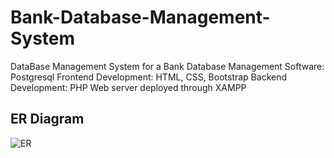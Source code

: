 # Bank-Database-Management-System
DataBase Management System for a Bank
Database Management Software: Postgresql
Frontend Development: HTML, CSS, Bootstrap
Backend Development: PHP
Web server deployed through XAMPP

## ER Diagram
![ER](https://github.com/sharanyavenkat25/Bank-Database-Management-System/master/res/erd.png)

